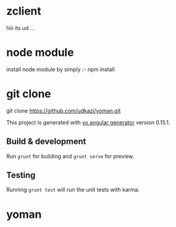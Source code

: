 # zclient


hiii its ud ...

# node module

install node module by simply :- npm install

# git clone

git clone https://github.com/udkazi/yoman.git

This project is generated with [yo angular generator](https://github.com/yeoman/generator-angular)
version 0.15.1.

## Build & development

Run `grunt` for building and `grunt serve` for preview.

## Testing

Running `grunt test` will run the unit tests with karma.
# yoman
